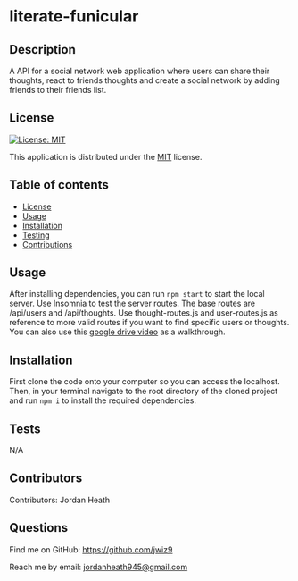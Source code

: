   # literate-funicular
  ## Description
  A API for a social network web application where users can share their thoughts, react to friends thoughts and create a social network by adding friends to their friends list.
  ## License
  
  [![License: MIT](https://img.shields.io/badge/License-MIT-yellow.svg)](https://opensource.org/licenses/MIT)
  
This application is distributed under the [MIT](https://opensource.org/licenses/MIT) license.
  ## Table of contents
  - [License](#License)
  - [Usage](#Usage)
  - [Installation](#Installation)
  - [Testing](#Testing)
  - [Contributions](#Contributions)
  ## Usage
  After installing dependencies, you can run ```npm start``` to start the local server. Use Insomnia to test the server routes. The base routes are /api/users and /api/thoughts. Use thought-routes.js and user-routes.js as reference to more valid routes if you want to find specific users or thoughts. You can also use this [google drive video](https://drive.google.com/file/d/14kcF7n1Yb8S3UuL7r3b_cxnCAHKzyWKL/view) as a walkthrough.
  ## Installation
  First clone the code onto your computer so you can access the localhost. Then, in your terminal navigate to the root directory of the cloned project and run ```npm i``` to install the required dependencies.
  ## Tests
  N/A
  ## Contributors
  Contributors: 
  Jordan Heath
  ## Questions
  Find me on GitHub: <https://github.com/jwiz9>
  
Reach me by email: jordanheath945@gmail.com

